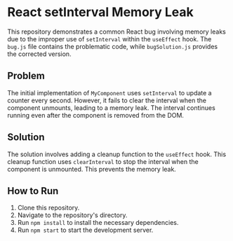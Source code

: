 # React setInterval Memory Leak
This repository demonstrates a common React bug involving memory leaks due to the improper use of `setInterval` within the `useEffect` hook.  The `bug.js` file contains the problematic code, while `bugSolution.js` provides the corrected version.

## Problem
The initial implementation of `MyComponent` uses `setInterval` to update a counter every second.  However, it fails to clear the interval when the component unmounts, leading to a memory leak.  The interval continues running even after the component is removed from the DOM.

## Solution
The solution involves adding a cleanup function to the `useEffect` hook.  This cleanup function uses `clearInterval` to stop the interval when the component is unmounted.  This prevents the memory leak.

## How to Run
1. Clone this repository.
2. Navigate to the repository's directory.
3. Run `npm install` to install the necessary dependencies.
4. Run `npm start` to start the development server.